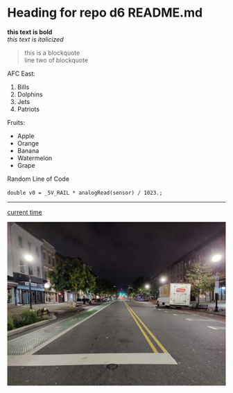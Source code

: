 # Heading for repo d6 README.md
**this text is bold**\
*this text is italicized*
> this is a blockquote\
> line two of blockquote

AFC East:
1. Bills
2. Dolphins
3. Jets
4. Patriots

Fruits:
- Apple
- Orange
- Banana
- Watermelon
- Grape

Random Line of Code

`double v0 = _5V_RAIL * analogRead(sensor) / 1023.;`

---
[current time](https://time.gov/)

![Washington Street Early in the Morning](washington.jpg)
